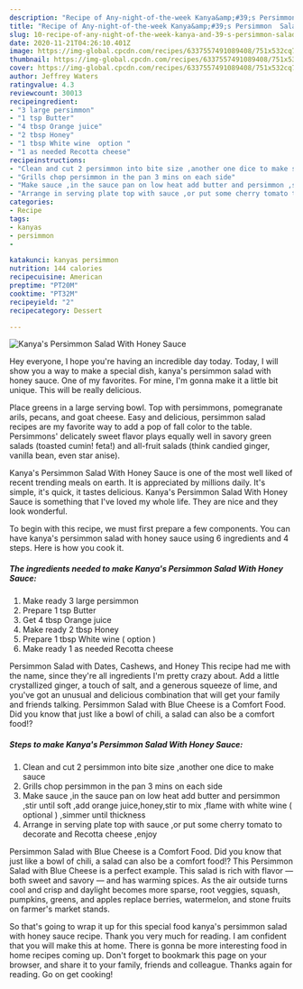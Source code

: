 ```yaml
---
description: "Recipe of Any-night-of-the-week Kanya&amp;#39;s Persimmon  Salad With Honey Sauce"
title: "Recipe of Any-night-of-the-week Kanya&amp;#39;s Persimmon  Salad With Honey Sauce"
slug: 10-recipe-of-any-night-of-the-week-kanya-and-39-s-persimmon-salad-with-honey-sauce
date: 2020-11-21T04:26:10.401Z
image: https://img-global.cpcdn.com/recipes/6337557491089408/751x532cq70/kanyas-persimmon-salad-with-honey-sauce-recipe-main-photo.jpg
thumbnail: https://img-global.cpcdn.com/recipes/6337557491089408/751x532cq70/kanyas-persimmon-salad-with-honey-sauce-recipe-main-photo.jpg
cover: https://img-global.cpcdn.com/recipes/6337557491089408/751x532cq70/kanyas-persimmon-salad-with-honey-sauce-recipe-main-photo.jpg
author: Jeffrey Waters
ratingvalue: 4.3
reviewcount: 30013
recipeingredient:
- "3 large persimmon"
- "1 tsp Butter"
- "4 tbsp Orange juice"
- "2 tbsp Honey"
- "1 tbsp White wine  option "
- "1 as needed Recotta cheese"
recipeinstructions:
- "Clean and cut 2 persimmon into bite size ,another one dice to make sauce"
- "Grills chop persimmon in the pan 3 mins on each side"
- "Make sauce ,in the sauce pan on low heat add butter and persimmon ,stir until soft ,add orange juice,honey,stir to mix ,flame with white wine ( optional ) ,simmer until thickness"
- "Arrange in serving plate top with sauce ,or put some cherry tomato to decorate and Recotta cheese ,enjoy"
categories:
- Recipe
tags:
- kanyas
- persimmon
- 

katakunci: kanyas persimmon  
nutrition: 144 calories
recipecuisine: American
preptime: "PT20M"
cooktime: "PT32M"
recipeyield: "2"
recipecategory: Dessert

---
```



![Kanya&#39;s Persimmon  Salad With Honey Sauce](https://img-global.cpcdn.com/recipes/6337557491089408/751x532cq70/kanyas-persimmon-salad-with-honey-sauce-recipe-main-photo.jpg)

Hey everyone, I hope you're having an incredible day today. Today, I will show you a way to make a special dish, kanya&#39;s persimmon  salad with honey sauce. One of my favorites. For mine, I'm gonna make it a little bit unique. This will be really delicious.

Place greens in a large serving bowl. Top with persimmons, pomegranate arils, pecans, and goat cheese. Easy and delicious, persimmon salad recipes are my favorite way to add a pop of fall color to the table. Persimmons&#39; delicately sweet flavor plays equally well in savory green salads (toasted cumin! feta!) and all-fruit salads (think candied ginger, vanilla bean, even star anise).

Kanya&#39;s Persimmon  Salad With Honey Sauce is one of the most well liked of recent trending meals on earth. It is appreciated by millions daily. It's simple, it's quick, it tastes delicious. Kanya&#39;s Persimmon  Salad With Honey Sauce is something that I've loved my whole life. They are nice and they look wonderful.


To begin with this recipe, we must first prepare a few components. You can have kanya&#39;s persimmon  salad with honey sauce using 6 ingredients and 4 steps. Here is how you cook it.

<!--inarticleads1-->

##### The ingredients needed to make Kanya&#39;s Persimmon  Salad With Honey Sauce:

1. Make ready 3 large persimmon
1. Prepare 1 tsp Butter
1. Get 4 tbsp Orange juice
1. Make ready 2 tbsp Honey
1. Prepare 1 tbsp White wine ( option )
1. Make ready 1 as needed Recotta cheese


Persimmon Salad with Dates, Cashews, and Honey This recipe had me with the name, since they&#39;re all ingredients I&#39;m pretty crazy about. Add a little crystallized ginger, a touch of salt, and a generous squeeze of lime, and you&#39;ve got an unusual and delicious combination that will get your family and friends talking. Persimmon Salad with Blue Cheese is a Comfort Food. Did you know that just like a bowl of chili, a salad can also be a comfort food!? 

<!--inarticleads2-->

##### Steps to make Kanya&#39;s Persimmon  Salad With Honey Sauce:

1. Clean and cut 2 persimmon into bite size ,another one dice to make sauce
1. Grills chop persimmon in the pan 3 mins on each side
1. Make sauce ,in the sauce pan on low heat add butter and persimmon ,stir until soft ,add orange juice,honey,stir to mix ,flame with white wine ( optional ) ,simmer until thickness
1. Arrange in serving plate top with sauce ,or put some cherry tomato to decorate and Recotta cheese ,enjoy


Persimmon Salad with Blue Cheese is a Comfort Food. Did you know that just like a bowl of chili, a salad can also be a comfort food!? This Persimmon Salad with Blue Cheese is a perfect example. This salad is rich with flavor — both sweet and savory — and has warming spices. As the air outside turns cool and crisp and daylight becomes more sparse, root veggies, squash, pumpkins, greens, and apples replace berries, watermelon, and stone fruits on farmer&#39;s market stands. 

So that's going to wrap it up for this special food kanya&#39;s persimmon  salad with honey sauce recipe. Thank you very much for reading. I am confident that you will make this at home. There is gonna be more interesting food in home recipes coming up. Don't forget to bookmark this page on your browser, and share it to your family, friends and colleague. Thanks again for reading. Go on get cooking!
